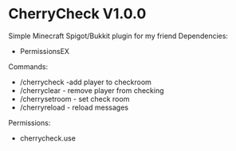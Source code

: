 # CherryCheck V1.0.0
Simple Minecraft Spigot/Bukkit plugin for my friend
Dependencies:
  - PermissionsEX

Commands: 
  - /cherrycheck <player> -add player to checkroom
  - /cherryclear <player> - remove player from checking
  - /cherrysetroom <player> - set check room
  - /cherryreload - reload messages
  
Permissions:
  - cherrycheck.use
 
 
 
